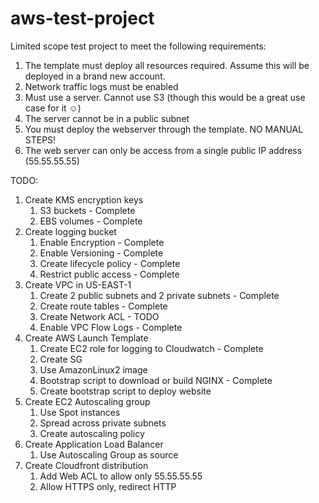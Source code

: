 # aws-test-project

Limited scope test project to meet the following requirements:

1. The template must deploy all resources required. Assume this will be deployed in a brand new account.
1. Network traffic logs must be enabled
1. Must use a server. Cannot use S3 (though this would be a great use case for it ☺)
1. The server cannot be in a public subnet
1. You must deploy the webserver through the template. NO MANUAL STEPS!
1. The web server can only be access from a single public IP address (55.55.55.55)

TODO:

1. Create KMS encryption keys
   1. S3 buckets - Complete
   1. EBS volumes - Complete
1. Create logging bucket
   1. Enable Encryption - Complete
   1. Enable Versioning - Complete
   1. Create lifecycle policy - Complete
   1. Restrict public access - Complete
1. Create VPC in US-EAST-1
   1. Create 2 public subnets and 2 private subnets - Complete
   1. Create route tables - Complete
   1. Create Network ACL - TODO
   1. Enable VPC Flow Logs - Complete
1. Create AWS Launch Template
   1. Create EC2 role for logging to Cloudwatch - Complete
   1. Create SG
   1. Use AmazonLinux2 image
   1. Bootstrap script to download or build NGINX - Complete
   1. Create bootstrap script to deploy website
1. Create EC2 Autoscaling group
   1. Use Spot instances
   1. Spread across private subnets
   1. Create autoscaling policy
1. Create Application Load Balancer
   1. Use Autoscaling Group as source
1. Create Cloudfront distribution
   1. Add Web ACL to allow only 55.55.55.55
   1. Allow HTTPS only, redirect HTTP

